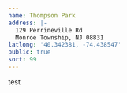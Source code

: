 ```yaml
---
name: Thompson Park
address: |-
  129 Perrineville Rd
  Monroe Township, NJ 08831
latlong: '40.342381, -74.438547'
public: true
sort: 99
---
```

test
